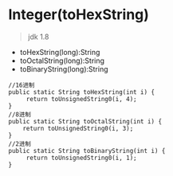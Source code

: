 # Integer(toHexString) 

> jdk 1.8

- toHexString(long):String
- toOctalString(long):String
- toBinaryString(long):String
```
//16进制
public static String toHexString(int i) {
     return toUnsignedString0(i, 4);
}
//8进制
public static String toOctalString(int i) {
    return toUnsignedString0(i, 3);
}
//2进制
public static String toBinaryString(int i) {
     return toUnsignedString0(i, 1);
}
```